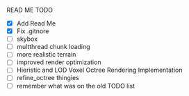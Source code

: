 READ ME TODO

- [x] Add Read Me
- [x] Fix .gitnore
- [ ] skybox
- [ ] multthread chunk loading
- [ ] more realistic terrain
- [ ] improved render optimization
- [ ] Hieristic and LOD Voxel Octree Rendering Implementation
- [ ] refine_octree thingies
- [ ] remember what was on the old TODO list